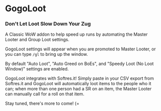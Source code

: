 # GogoLoot

### Don't Let Loot Slow Down Your Zug

A Classic WoW addon to help speed up runs by automating the Master Looter and Group Loot settings.

GogoLoot settings will appear when you are promoted to Master Looter, or you can type ```/gl``` to bring up the window.

By default "Auto Loot", "Auto Greed on BoEs", and "Speedy Loot (No Loot Window)" settings are enabled.

GogoLoot integrates with Softres.it! Simply paste in your CSV export from Softres.it and GogoLoot will automatically loot items to the people who it can; when more than one person had a SR on an item, the Master Looter can manually call for a roll on that item.

Stay tuned, there's more to come! (=

